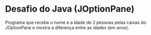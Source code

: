 # Desafio do Java (JOptionPane)

Programa que recebe o nome e a idade de 2 pessoas pelas caixas do JOptionPane e mostra a diferença entre as idades (em anos).
